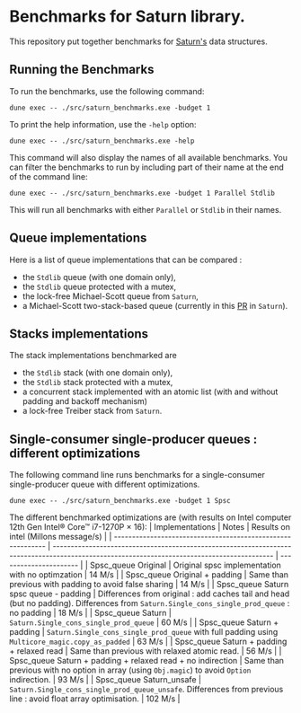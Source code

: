 # Benchmarks for Saturn library.
This repository put together benchmarks for [Saturn's](https://github.com/ocaml-multicore/saturn/) data structures. 


## Running the Benchmarks

To run the benchmarks, use the following command:
```
dune exec -- ./src/saturn_benchmarks.exe -budget 1
```

To print the help information, use the `-help` option:
```
dune exec -- ./src/saturn_benchmarks.exe -help
```

This command will also display the names of all available benchmarks. You can filter the benchmarks to run by including part of their name at the end of the command line:
```
dune exec -- ./src/saturn_benchmarks.exe -budget 1 Parallel Stdlib
```

This will run all benchmarks with either `Parallel` or `Stdlib` in their names.


## Queue implementations 
Here is a list of queue implementations that can be compared  :
- the `Stdlib` queue (with one domain only),
- the `Stdlib` queue protected with a mutex,
- the lock-free Michael-Scott queue from `Saturn`,
- a Michael-Scott two-stack-based queue (currently in this [PR](https://github.com/ocaml-multicore/saturn/pull/112) in `Saturn`).


## Stacks implementations
The stack implementations benchmarked are
- the `Stdlib` stack (with one domain only),
- the `Stdlib` stack protected with a mutex,
- a concurrent stack implemented with an atomic list (with and without padding and backoff mechanism)
- a lock-free Treiber stack from `Saturn`.


## Single-consumer single-producer queues : different optimizations
The following command line runs benchmarks for a single-consumer single-producer queue with different optimizations. 
```
dune exec -- ./src/saturn_benchmarks.exe -budget 1 Spsc
```
The different benchmarked optimizations are (with results on Intel computer 12th Gen Intel® Core™ i7-1270P × 16):
| Implementations                                             | Notes                                                                                                                                       | Results on intel (Millons message/s) |
| ----------------------------------------------------------- | ------------------------------------------------------------------------------------------------------------------------------------------- | ---------------------- |
| Spsc_queue Original                                         | Original spsc implementation with no optimzation                                                                                            | 14 M/s                 |
| Spsc_queue Original + padding                               | Same than previous with padding to avoid false sharing                                                                                      | 14 M/s                 |
| Spsc_queue Saturn spsc queue - padding                      | Differences from original : add caches tail and head (but no padding). Differences from `Saturn.Single_cons_single_prod_queue` : no padding | 18 M/s                 |
| Spsc_queue Saturn                                           | `Saturn.Single_cons_single_prod_queue`                                                                                                      | 60 M/s                 |
| Spsc_queue Saturn + padding                                 | `Saturn.Single_cons_single_prod_queue` with full padding using `Multicore_magic.copy_as_padded`                                             | 63 M/s                 |
| Spsc_queue Saturn + padding + relaxed read                  | Same than previous with relaxed atomic read.                                                                                                | 56 M/s                 |
| Spsc_queue Saturn + padding + relaxed read + no indirection | Same than previous with no option in array (using `Obj.magic`) to avoid `Option` indirection.                                               | 93 M/s                 |
| Spsc_queue Saturn_unsafe                                    | `Saturn.Single_cons_single_prod_queue_unsafe`. Differences from previous line : avoid float array optimisation.                             | 102 M/s                |
